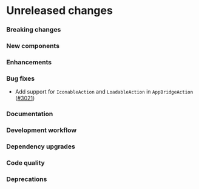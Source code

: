 # Unreleased changes

### Breaking changes

### New components

### Enhancements

### Bug fixes

- Add support for `IconableAction` and `LoadableAction` in `AppBridgeAction` ([#3021](https://github.com/Shopify/polaris-react/pull/3021))

### Documentation

### Development workflow

### Dependency upgrades

### Code quality

### Deprecations
